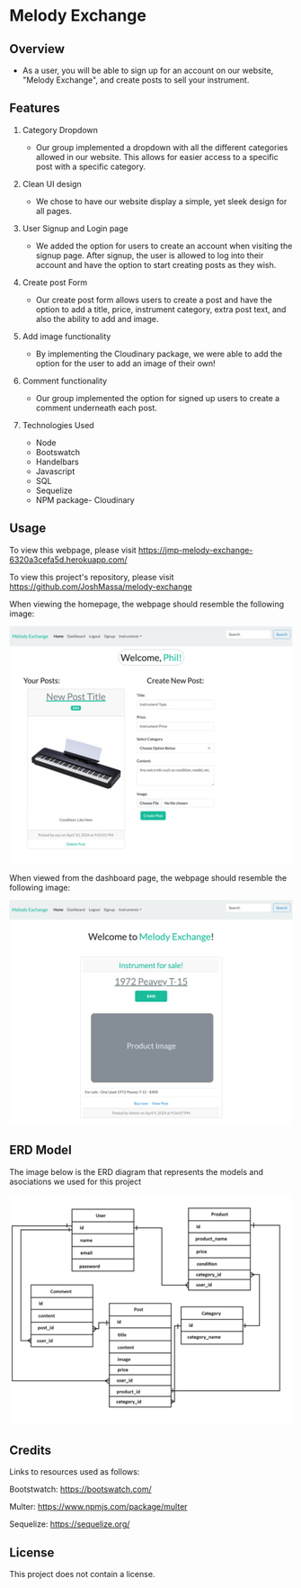 # Melody Exchange

## Overview
   - As a user, you will be able to sign up for an account on our website, "Melody Exchange", and create posts to sell your instrument.

## Features

1. Category Dropdown

   * Our group implemented a dropdown with all the different categories allowed in our website. This allows for easier access to a specific post with a specific category.

2. Clean UI design

    * We chose to have our website display a simple, yet sleek design for all pages.

3. User Signup and Login page

    * We added the option for users to create an account when visiting the signup page. After signup, the user is allowed to log into their account and have the option to start creating posts as they wish.

4. Create post Form

    * Our create post form allows users to create a post and have the option to add a title, price, instrument category, extra post text, and also the ability to add and image.

5. Add image functionality

    * By implementing the Cloudinary package, we were able to add the option for the user to add an image of their own!

6. Comment functionality

    * Our group implemented the option for signed up users to create a comment underneath each post.

7. Technologies Used

    * Node
    * Bootswatch
    * Handelbars
    * Javascript
    * SQL
    * Sequelize
    * NPM package- Cloudinary

## Usage
To view this webpage, please visit https://jmp-melody-exchange-6320a3cefa5d.herokuapp.com/

To view this project's repository, please visit https://github.com/JoshMassa/melody-exchange

When viewing the homepage, the webpage should resemble the following image:

![Dashboard View](./assets/imgs/melody-exchange-dash.png)

When viewed from the dashboard page, the webpage should resemble the following image:

![Homepage View](./assets/imgs/meolody-exchange-home.png)

## ERD Model
The image below is the ERD diagram that represents the models and asociations we used for this project

![ERD Model](./assets/imgs/erd-melody-exchange.png)

## Credits

Links to resources used as follows:

Bootstwatch: https://bootswatch.com/

Multer: https://www.npmjs.com/package/multer

Sequelize: https://sequelize.org/

## License
This project does not contain a license.

